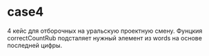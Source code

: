 # case4
4 кейс для отборочных на уральскую проектную смену.
Фунцкия correctCountRub подсталяет нужный элемент из words на основе последней цифры.
